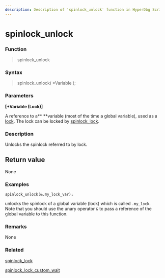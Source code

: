 ```yaml
---
description: Description of 'spinlock_unlock' function in HyperDbg Scripts
---
```


# spinlock_unlock

### Function

> spinlock_unlock

### Syntax

> spinlock_unlock( \*Variable );

### Parameters

**\[\*Variable (Lock)]**

A reference to a** **variable (most of the time a global variable), used as a [lock](https://en.wikipedia.org/wiki/Spinlock). The lock can be locked by [spinlock_lock](https://docs.hyperdbg.org/commands/scripting-language/functions/spinlocks/spinlock_lock).

### Description

Unlocks the spinlock referred to by lock.

## Return value

None

### Examples

`spinlock_unlock(&.my_lock_var);`

unlocks the spinlock of a global variable (lock) which is called `.my_lock`. Note that you should use the unary operator `&` to pass a reference of the global variable to this function.

### Remarks

None

### Related

[spinlock_lock](https://docs.hyperdbg.org/commands/scripting-language/functions/spinlocks/spinlock_lock)

[spinlock_lock_custom_wait](https://docs.hyperdbg.org/commands/scripting-language/functions/spinlocks/spinlock_lock_custom_wait)
